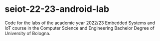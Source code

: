# seiot-22-23-android-lab

Code for the labs of the academic year 2022/23 Embedded Systems and IoT course in the Computer Science and Engineering Bachelor Degree of University of Bologna.
